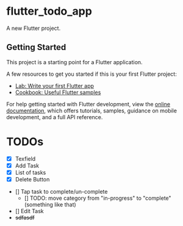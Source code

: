 # flutter_todo_app

A new Flutter project.

## Getting Started

This project is a starting point for a Flutter application.

A few resources to get you started if this is your first Flutter project:

-   [Lab: Write your first Flutter app](https://docs.flutter.dev/get-started/codelab)
-   [Cookbook: Useful Flutter samples](https://docs.flutter.dev/cookbook)

For help getting started with Flutter development, view the
[online documentation](https://docs.flutter.dev/), which offers tutorials,
samples, guidance on mobile development, and a full API reference.

# TODOs

-   [x] Texfield
-   [x] Add Task
-   [x] List of tasks
-   [x] Delete Button
-   [] Tap task to complete/un-complete
    -   [] TODO: move category from "in-progress" to "complete" (something like that)
-   [] Edit Task
-   ~~sdfasdf~~
